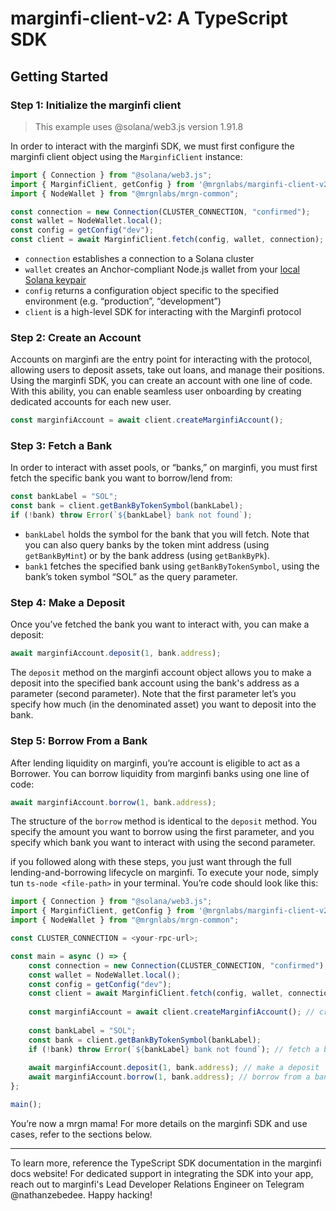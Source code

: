 # marginfi-client-v2: A TypeScript SDK

## Getting Started

### Step 1: Initialize the marginfi client

> This example uses @solana/web3.js version 1.91.8

In order to interact with the marginfi SDK, we must first configure the marginfi client object using the `MarginfiClient` instance:

```javascript
import { Connection } from "@solana/web3.js";
import { MarginfiClient, getConfig } from '@mrgnlabs/marginfi-client-v2';
import { NodeWallet } from "@mrgnlabs/mrgn-common";

const connection = new Connection(CLUSTER_CONNECTION, "confirmed");
const wallet = NodeWallet.local();
const config = getConfig("dev");
const client = await MarginfiClient.fetch(config, wallet, connection);
```

- `connection` establishes a connection to a Solana cluster
- `wallet` creates an Anchor-compliant Node.js wallet from your [local Solana keypair](https://docs.solanalabs.com/cli/wallets/)
- `config` returns a configuration object specific to the specified environment (e.g. “production”, “development”)
- `client` is a high-level SDK for interacting with the Marginfi protocol

### Step 2: Create an Account

Accounts on marginfi are the entry point for interacting with the protocol, allowing users to deposit assets, take out loans, and manage their positions. Using the marginfi SDK, you can create an account with one line of code. With this ability, you can enable seamless user onboarding by creating dedicated accounts for each new user. 

```javascript
const marginfiAccount = await client.createMarginfiAccount();
```

### Step 3: Fetch a Bank

In order to interact with asset pools, or “banks,” on marginfi, you must first fetch the specific bank you want to borrow/lend from:

```javascript
const bankLabel = "SOL";
const bank = client.getBankByTokenSymbol(bankLabel);
if (!bank) throw Error(`${bankLabel} bank not found`);
```

- `bankLabel` holds the symbol for the bank that you will fetch. Note that you can also query banks by the token mint address (using `getBankByMint`) or by the bank address (using `getBankByPk`).
- `bank1` fetches the specified bank using `getBankByTokenSymbol`, using the bank’s token symbol “SOL” as the query parameter.

### Step 4: Make a Deposit

Once you’ve fetched the bank you want to interact with, you can make a deposit:

```javascript
await marginfiAccount.deposit(1, bank.address);
```

The `deposit` method on the marginfi account object allows you to  make a deposit into the specified bank account using the bank's address as a parameter (second parameter). Note that the first parameter let’s you specify how much (in the denominated asset) you want to deposit into the bank.

### Step 5: Borrow From a Bank

After lending liquidity on marginfi, you’re account is eligible to act as a Borrower. You can borrow liquidity from marginfi banks using one line of code:

```javascript
await marginfiAccount.borrow(1, bank.address);
```

The structure of the `borrow` method is identical to the `deposit` method. You specify the amount you want to borrow using the first parameter, and you specify which bank you want to interact with using the second parameter.

if you followed along with these steps, you just want through the full lending-and-borrowing lifecycle on marginfi. To execute your node, simply tun `ts-node <file-path>` in your terminal. You’re code should look like this:

```javascript
import { Connection } from "@solana/web3.js";
import { MarginfiClient, getConfig } from '@mrgnlabs/marginfi-client-v2';
import { NodeWallet } from "@mrgnlabs/mrgn-common";

const CLUSTER_CONNECTION = <your-rpc-url>;

const main = async () => {
	const connection = new Connection(CLUSTER_CONNECTION, "confirmed");
	const wallet = NodeWallet.local();
	const config = getConfig("dev");
	const client = await MarginfiClient.fetch(config, wallet, connection); // initialize client
	
	const marginfiAccount = await client.createMarginfiAccount(); // create an account
	
	const bankLabel = "SOL";
	const bank = client.getBankByTokenSymbol(bankLabel);
	if (!bank) throw Error(`${bankLabel} bank not found`); // fetch a bank
	
	await marginfiAccount.deposit(1, bank.address); // make a deposit
	await marginfiAccount.borrow(1, bank.address); // borrow from a bank
};

main();
```

You’re now a mrgn mama! For more details on the marginfi SDK and use cases, refer to the sections below.

---

To learn more, reference the TypeScript SDK documentation in the marginfi docs website! For dedicated support in integrating the SDK into your app, reach out to marginfi's Lead Developer Relations Engineer on Telegram @nathanzebedee. Happy hacking!